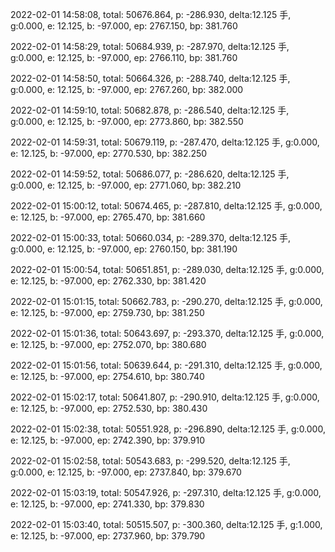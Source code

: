 2022-02-01 14:58:08, total: 50676.864, p: -286.930, delta:12.125 手, g:0.000, e: 12.125, b: -97.000, ep: 2767.150, bp: 381.760

2022-02-01 14:58:29, total: 50684.939, p: -287.970, delta:12.125 手, g:0.000, e: 12.125, b: -97.000, ep: 2766.110, bp: 381.760

2022-02-01 14:58:50, total: 50664.326, p: -288.740, delta:12.125 手, g:0.000, e: 12.125, b: -97.000, ep: 2767.260, bp: 382.000

2022-02-01 14:59:10, total: 50682.878, p: -286.540, delta:12.125 手, g:0.000, e: 12.125, b: -97.000, ep: 2773.860, bp: 382.550

2022-02-01 14:59:31, total: 50679.119, p: -287.470, delta:12.125 手, g:0.000, e: 12.125, b: -97.000, ep: 2770.530, bp: 382.250

2022-02-01 14:59:52, total: 50686.077, p: -286.620, delta:12.125 手, g:0.000, e: 12.125, b: -97.000, ep: 2771.060, bp: 382.210

2022-02-01 15:00:12, total: 50674.465, p: -287.810, delta:12.125 手, g:0.000, e: 12.125, b: -97.000, ep: 2765.470, bp: 381.660

2022-02-01 15:00:33, total: 50660.034, p: -289.370, delta:12.125 手, g:0.000, e: 12.125, b: -97.000, ep: 2760.150, bp: 381.190

2022-02-01 15:00:54, total: 50651.851, p: -289.030, delta:12.125 手, g:0.000, e: 12.125, b: -97.000, ep: 2762.330, bp: 381.420

2022-02-01 15:01:15, total: 50662.783, p: -290.270, delta:12.125 手, g:0.000, e: 12.125, b: -97.000, ep: 2759.730, bp: 381.250

2022-02-01 15:01:36, total: 50643.697, p: -293.370, delta:12.125 手, g:0.000, e: 12.125, b: -97.000, ep: 2752.070, bp: 380.680

2022-02-01 15:01:56, total: 50639.644, p: -291.310, delta:12.125 手, g:0.000, e: 12.125, b: -97.000, ep: 2754.610, bp: 380.740

2022-02-01 15:02:17, total: 50641.807, p: -290.910, delta:12.125 手, g:0.000, e: 12.125, b: -97.000, ep: 2752.530, bp: 380.430

2022-02-01 15:02:38, total: 50551.928, p: -296.890, delta:12.125 手, g:0.000, e: 12.125, b: -97.000, ep: 2742.390, bp: 379.910

2022-02-01 15:02:58, total: 50543.683, p: -299.520, delta:12.125 手, g:0.000, e: 12.125, b: -97.000, ep: 2737.840, bp: 379.670

2022-02-01 15:03:19, total: 50547.926, p: -297.310, delta:12.125 手, g:0.000, e: 12.125, b: -97.000, ep: 2741.330, bp: 379.830

2022-02-01 15:03:40, total: 50515.507, p: -300.360, delta:12.125 手, g:1.000, e: 12.125, b: -97.000, ep: 2737.960, bp: 379.790